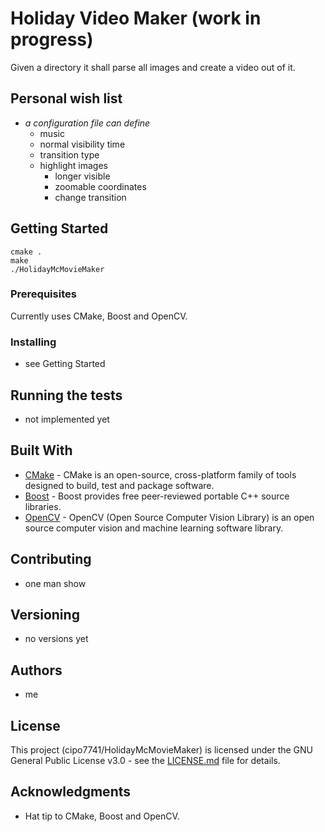 # Holiday Video Maker (work in progress)

Given a directory it shall parse all images and create a video out of it.

## Personal wish list

- *a configuration file can define*
    - music
	- normal visibility time
	- transition type
	- highlight images
		- longer visible
		- zoomable coordinates
		- change transition

## Getting Started

	cmake .
	make
	./HolidayMcMovieMaker

### Prerequisites

Currently uses CMake, Boost and OpenCV.

### Installing

- see Getting Started

## Running the tests

- not implemented yet

## Built With

* [CMake](https://cmake.org/) - CMake is an open-source, cross-platform family of tools designed to build, test and package software.
* [Boost](https://www.boost.org/) - Boost provides free peer-reviewed portable C++ source libraries.
* [OpenCV](https://opencv.org/) - OpenCV (Open Source Computer Vision Library) is an open source computer vision and machine learning software library.

## Contributing

- one man show

## Versioning

- no versions yet

## Authors

- me

## License

This project (cipo7741/HolidayMcMovieMaker) is licensed under the GNU General Public License v3.0 - see the [LICENSE.md](LICENSE.md) file for details.

## Acknowledgments

* Hat tip to CMake, Boost and OpenCV.
